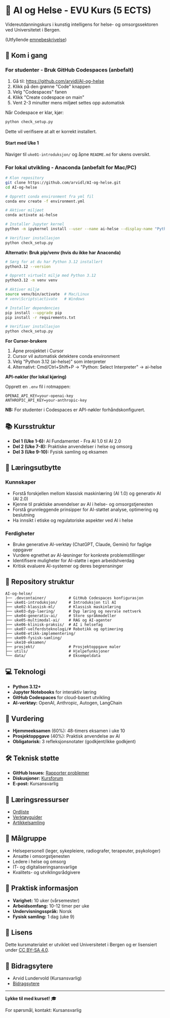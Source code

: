 # 🏥 AI og Helse - EVU Kurs (5 ECTS)

Videreutdanningskurs i kunstig intelligens for helse- og omsorgssektoren ved Universitetet i Bergen.

(Utfyllende [emnebeskrivelse](https://github.com/arvidl/AI-og-helse/blob/main/Emnebeskrivelse.md))

## 🚀 Kom i gang

### For studenter - Bruk GitHub Codespaces (anbefalt)

1. Gå til: https://github.com/arvidl/AI-og-helse
2. Klikk på den grønne "Code" knappen
3. Velg "Codespaces" fanen
4. Klikk "Create codespace on main"
5. Vent 2-3 minutter mens miljøet settes opp automatisk


Når Codespace er klar, kjør:
```bash
python check_setup.py
```

Dette vil verifisere at alt er korrekt installert.

####  Start med Uke 1
Naviger til `uke01-introduksjon/` og åpne `README.md` for ukens oversikt.


### For lokal utvikling - Anaconda (anbefalt for Mac/PC)

```bash
# Klon repository
git clone https://github.com/arvidl/AI-og-helse.git
cd AI-og-helse

# Opprett conda environment fra yml fil
conda env create -f environment.yml

# Aktiver miljøet
conda activate ai-helse

# Installer Jupyter kernel
python -m ipykernel install --user --name ai-helse --display-name "Python 3.12 (AI-Helse)"

# Verifiser installasjon
python check_setup.py
```
**Alternativ: Bruk pip/venv (hvis du ikke har Anaconda)**

```bash
# Sørg for at du har Python 3.12 installert
python3.12 --version

# Opprett virtuelt miljø med Python 3.12
python3.12 -m venv venv

# Aktiver miljø
source venv/bin/activate  # Mac/Linux
# venv\Scripts\activate   # Windows

# Installer dependencies
pip install --upgrade pip
pip install -r requirements.txt

# Verifiser installasjon
python check_setup.py
```

**For Cursor-brukere**
1. Åpne prosjektet i Cursor
2. Cursor vil automatisk detektere conda environment
3. Velg "Python 3.12 (ai-helse)" som interpreter
4. Alternativt: Cmd/Ctrl+Shift+P → "Python: Select Interpreter" → ai-helse


**API-nøkler (for lokal kjøring)**

Opprett en `.env` fil i rotmappen:
```env
OPENAI_API_KEY=your-openai-key
ANTHROPIC_API_KEY=your-anthropic-key
```

**NB:** For studenter i Codespaces er API-nøkler forhåndskonfigurert.



## 📚 Kursstruktur

- **Del 1 (Uke 1-6):** AI Fundamentet - Fra AI 1.0 til AI 2.0
- **Del 2 (Uke 7-8):** Praktiske anvendelser i helse og omsorg
- **Del 3 (Uke 9-10):** Fysisk samling og eksamen

## 🎯 Læringsutbytte

### Kunnskaper
- Forstå forskjellen mellom klassisk maskinlæring (AI 1.0) og generativ AI (AI 2.0)
- Kjenne til praktiske anvendelser av AI i helse- og omsorgstjenesten
- Forstå grunnleggende prinsipper for AI-støttet analyse, optimering og beslutning
- Ha innsikt i etiske og regulatoriske aspekter ved AI i helse

### Ferdigheter
- Bruke generative AI-verktøy (ChatGPT, Claude, Gemini) for faglige oppgaver
- Vurdere egnethet av AI-løsninger for konkrete problemstillinger
- Identifisere muligheter for AI-støtte i egen arbeidshverdag
- Kritisk evaluere AI-systemer og deres begrensninger

## 📂 Repository struktur

```
AI-og-helse/
├── .devcontainer/          # GitHub Codespaces konfigurasjon
├── uke01-introduksjon/     # Introduksjon til AI
├── uke02-klassisk-ml/      # Klassisk maskinlæring
├── uke03-dyp-laering/      # Dyp læring og nevrale nettverk
├── uke04-generativ-ai/     # Store språkmodeller
├── uke05-multimodal-ai/    # RAG og AI-agenter
├── uke06-klinisk-praksis/  # AI i helsefag
├── uke07-velferdsteknologi/# Robotikk og optimering
├── uke08-etikk-implementering/
├── uke09-fysisk-samling/
├── uke10-eksamen/
├── prosjekt/               # Prosjektoppgave maler
├── utils/                  # Hjelpefunksjoner
└── data/                   # Eksempeldata
```

## 💻 Teknologi

- **Python 3.12+**
- **Jupyter Notebooks** for interaktiv læring
- **GitHub Codespaces** for cloud-basert utvikling
- **AI-verktøy:** OpenAI, Anthropic, Autogen, LangChain

## 📝 Vurdering

- **Hjemmeeksamen** (60%): 48-timers eksamen i uke 10
- **Prosjektoppgave** (40%): Praktisk anvendelse av AI
- **Obligatorisk:** 3 refleksjonsnotater (godkjent/ikke godkjent)

## 🛠️ Teknisk støtte

- **GitHub Issues:** [Rapporter problemer](https://github.com/arvidl/AI-og-helse/issues)
- **Diskusjoner:** [Kursforum](https://github.com/arvidl/AI-og-helse/discussions)
- **E-post:** Kursansvarlig
  <!--
  arvid.lundervold@uib.no
  -->

## 📖 Læringsressurser

- [Ordliste](ressurser/ordliste.md)
- [Verktøyguider](ressurser/verktoy/)
- [Artikkelsamling](ressurser/artikler/)


## 👥 Målgruppe

- Helsepersonell (leger, sykepleiere, radiografer, terapeuter, psykologer)
- Ansatte i omsorgstjenesten
- Ledere i helse og omsorg
- IT- og digitaliseringsansvarlige
- Kvalitets- og utviklingsrådgivere

## 📅 Praktisk informasjon

- **Varighet:** 10 uker (vårsemester)
- **Arbeidsomfang:** 10-12 timer per uke
- **Undervisningsspråk:** Norsk
- **Fysisk samling:** 1 dag (uke 9)

## 📄 Lisens

Dette kursmaterialet er utviklet ved Universitetet i Bergen og er lisensiert under [CC BY-SA 4.0](LICENSE).

## 🙏 Bidragsytere

- Arvid Lundervold (Kursansvarlig)
- [Bidragsytere](CONTRIBUTING.md)

---

**Lykke til med kurset!** 🎓

For spørsmål, kontakt: Kursansvarlig
<!--
arvid.lundervold@uib.no
-->




<!--


# AI og Helse - GitHub Repository Struktur

## Repository: `AI-helse-EVU`

```
AI-helse-EVU/
├── .devcontainer/
│   ├── devcontainer.json
│   └── postCreateCommand.sh
├── .github/
│   ├── workflows/
│   │   └── test-notebooks.yml
│   └── ISSUE_TEMPLATE/
│       ├── teknisk-hjelp.md
│       └── innholdsforslag.md
├── README.md
├── requirements.txt
├── setup.py
├── LICENSE
├── CONTRIBUTING.md
│
├── uke01-introduksjon/
│   ├── README.md
│   ├── 01_hva_er_ai.ipynb
│   ├── 02_ai_historie_helse.ipynb
│   ├── 03_oppsett_verktoy.ipynb
│   ├── oppgaver/
│   │   ├── refleksjon_ai_definisjon.md
│   │   └── quiz_grunnbegreper.ipynb
│   └── ressurser/
│       ├── artikler.md
│       └── videoer.md
│
├── uke02-klassisk-ml/
│   ├── README.md
│   ├── 01_supervised_learning.ipynb
│   ├── 02_unsupervised_learning.ipynb
│   ├── 03_beslutningstraer.ipynb
│   ├── 04_sykdomsprediksjon_case.ipynb
│   ├── data/
│   │   ├── diabetes_sample.csv
│   │   └── heart_disease_sample.csv
│   └── oppgaver/
│       └── bygg_prediktiv_modell.ipynb
│
├── uke03-dyp-laering/
│   ├── README.md
│   ├── 01_nevrale_nettverk_intro.ipynb
│   ├── 02_cnn_bildeanalyse.ipynb
│   ├── 03_medisinsk_bildeanalyse.ipynb
│   ├── modeller/
│   │   └── pretrained_xray_classifier.pkl
│   ├── data/
│   │   └── sample_xray_images/
│   └── oppgaver/
│       └── bildeklassifisering.ipynb
│
├── uke04-generativ-ai/
│   ├── README.md
│   ├── 01_transformer_arkitektur.ipynb
│   ├── 02_llm_grunnleggende.ipynb
│   ├── 03_prompt_engineering.ipynb
│   ├── 04_chatgpt_claude_api.ipynb
│   ├── prompts/
│   │   ├── kliniske_notater.txt
│   │   ├── pasientsamtale.txt
│   │   └── journalsammendrag.txt
│   └── oppgaver/
│       └── prompt_workshop.ipynb
│
├── uke05-multimodal-ai/
│   ├── README.md
│   ├── 01_vision_language_models.ipynb
│   ├── 02_rag_systemer.ipynb
│   ├── 03_autogen_agenter.ipynb
│   ├── 04_bygg_rag_app.ipynb
│   ├── agents/
│   │   ├── medical_assistant.py
│   │   └── config.yaml
│   └── oppgaver/
│       └── lag_ai_agent.ipynb
│
├── uke06-klinisk-praksis/
│   ├── README.md
│   ├── 01_diagnostisk_ai.ipynb
│   ├── 02_ai_sykepleie.ipynb
│   ├── 03_ai_fysioterapi.ipynb
│   ├── 04_case_studier.ipynb
│   ├── cases/
│   │   ├── babylon_health.md
│   │   ├── deepmind_aki.md
│   │   └── ibm_watson_oncology.md
│   └── oppgaver/
│       └── refleksjon_case.md
│
├── uke07-velferdsteknologi/
│   ├── README.md
│   ├── 01_sensorsystemer.ipynb
│   ├── 02_robotikk_omsorg.ipynb
│   ├── 03_optimering_logistikk.ipynb
│   ├── 04_design_workshop.ipynb
│   ├── templates/
│   │   └── ai_losning_mal.md
│   └── oppgaver/
│       └── prosjektforslag.md
│
├── uke08-etikk-implementering/
│   ├── README.md
│   ├── 01_gdpr_personvern.ipynb
│   ├── 02_bias_rettferdighet.ipynb
│   ├── 03_ce_mdr_regulering.ipynb
│   ├── 04_endringsledelse.ipynb
│   ├── maler/
│   │   ├── risikovurdering.xlsx
│   │   └── implementeringsplan.docx
│   └── oppgaver/
│       └── etisk_analyse.md
│
├── uke09-fysisk-samling/
│   ├── README.md
│   ├── agenda.md
│   ├── workshops/
│   │   ├── robot_demo.md
│   │   ├── ai_verktoy.md
│   │   └── gruppearbeid.md
│   └── presentasjoner/
│       └── mal_presentasjon.pptx
│
├── uke10-eksamen/
│   ├── README.md
│   ├── 01_fremtidsperspektiver.ipynb
│   ├── 02_agentic_ai.ipynb
│   ├── eksamen/
│   │   ├── veiledning.md
│   │   ├── hjemmeeksamen_mal.md
│   │   └── vurderingskriterier.md
│   └── ressurser/
│       └── videre_laering.md
│
├── prosjekt/
│   ├── README.md
│   ├── mal_prosjektoppgave.md
│   ├── eksempler/
│   │   ├── triagering_chatbot/
│   │   ├── bildeanalyse_hud/
│   │   └── bemanningsoptimering/
│   └── vurdering/
│       └── rubrikk.md
│
├── utils/
│   ├── __init__.py
│   ├── data_loader.py
│   ├── visualization.py
│   ├── ai_helpers.py
│   └── evaluation.py
│
├── data/
│   ├── README.md
│   ├── synthetic/
│   │   ├── generate_health_data.py
│   │   └── sample_datasets/
│   └── external/
│       └── .gitkeep
│
└── ressurser/
    ├── README.md
    ├── artikler/
    │   ├── nature_medicine/
    │   ├── lancet_digital/
    │   └── norske_studier/
    ├── videoer/
    │   └── links.md
    ├── verktoy/
    │   ├── chatgpt_guide.md
    │   ├── claude_guide.md
    │   └── github_copilot.md
    └── ordliste.md
```

## Hovedfiler

### `.devcontainer/devcontainer.json`
```json
{
  "name": "AI og Helse EVU",
  "image": "mcr.microsoft.com/devcontainers/python:3.11",
  "features": {
    "ghcr.io/devcontainers/features/python:1": {},
    "ghcr.io/devcontainers/features/node:1": {}
  },
  "customizations": {
    "vscode": {
      "settings": {
        "python.defaultInterpreterPath": "/usr/local/bin/python",
        "jupyter.widgetScriptSources": ["jsdelivr.com", "unpkg.com"],
        "terminal.integrated.defaultProfile.linux": "bash"
      },
      "extensions": [
        "ms-python.python",
        "ms-python.vscode-pylance",
        "ms-toolsai.jupyter",
        "ms-toolsai.jupyter-keymap",
        "ms-toolsai.jupyter-renderers",
        "github.copilot",
        "github.copilot-chat",
        "ms-vscode.live-server",
        "bierner.markdown-mermaid",
        "davidanson.vscode-markdownlint"
      ]
    }
  },
  "postCreateCommand": "bash .devcontainer/postCreateCommand.sh",
  "forwardPorts": [8888, 8501, 8000],
  "portsAttributes": {
    "8888": {"label": "Jupyter", "onAutoForward": "notify"},
    "8501": {"label": "Streamlit", "onAutoForward": "notify"},
    "8000": {"label": "FastAPI", "onAutoForward": "notify"}
  },
  "remoteUser": "vscode"
}
```

### `.devcontainer/postCreateCommand.sh`
```bash
#!/bin/bash
echo "🏥 Setter opp AI og Helse miljø..."

# Oppgrader pip
pip install --upgrade pip

# Installer requirements
pip install -r requirements.txt

# Konfigurer Jupyter
jupyter nbextension enable --py widgetsnbextension

# Last ned eksempeldata
python -m utils.download_sample_data

# Kjør tester
python -m pytest tests/ -v

# Sett opp pre-commit hooks
pre-commit install

echo "✅ Miljøet er klart! Velkommen til AI og Helse kurset!"
echo "📚 Start med å åpne README.md for å komme i gang"
```

### `requirements.txt`
```txt
# Core dependencies
numpy>=1.24.0
pandas>=2.0.0
matplotlib>=3.7.0
seaborn>=0.12.0
plotly>=5.14.0

# Machine Learning
scikit-learn>=1.3.0
xgboost>=1.7.0
lightgbm>=4.0.0

# Deep Learning
torch>=2.0.0
torchvision>=0.15.0
tensorflow>=2.13.0
keras>=2.13.0

# NLP and LLMs
transformers>=4.35.0
langchain>=0.1.0
openai>=1.0.0
anthropic>=0.8.0
sentence-transformers>=2.2.0

# AI Agents
autogen>=0.2.0
langchain-experimental>=0.0.40
chromadb>=0.4.0

# Medical AI
monai>=1.3.0
nibabel>=5.1.0
pydicom>=2.4.0

# Utilities
jupyter>=1.0.0
ipywidgets>=8.0.0
streamlit>=1.28.0
gradio>=4.0.0
fastapi>=0.104.0
uvicorn>=0.24.0
python-dotenv>=1.0.0
pydantic>=2.0.0

# Development
pytest>=7.4.0
black>=23.0.0
flake8>=6.0.0
pre-commit>=3.5.0
ipykernel>=6.25.0

# Data handling
openpyxl>=3.1.0
xlrd>=2.0.0
Pillow>=10.0.0
opencv-python>=4.8.0

# Visualization
altair>=5.0.0
bokeh>=3.3.0
wordcloud>=1.9.0

# API clients
requests>=2.31.0
httpx>=0.25.0
aiohttp>=3.9.0
```

### `README.md` (Repository hovedfil)
```markdown
# 🏥 AI og Helse - EVU Kurs

Velkommen til GitHub repository for kurset "AI og helse" - et 5 studiepoengs videreutdanningskurs i kunstig intelligens for helse- og omsorgssektoren.

## 🚀 Kom i gang

### Steg 1: Åpne i GitHub Codespaces

1. Klikk på den grønne "Code" knappen
2. Velg "Codespaces" fanen
3. Klikk "Create codespace on main"
4. Vent 2-3 minutter mens miljøet settes opp

### Steg 2: Første gangs oppsett

Når Codespace er klar, kjør:
```bash
python check_setup.py
```

Dette vil verifisere at alt er korrekt installert.

### Steg 3: Start med Uke 1

Naviger til `uke01-introduksjon/` og åpne `README.md` for ukens oversikt.

## 📚 Kursstruktur

- **Uke 1-6:** AI-fundamentet (AI 1.0 vs 2.0)
- **Uke 7-8:** Praktiske anvendelser
- **Uke 9:** Fysisk samling
- **Uke 10:** Eksamen

## 🛠️ Teknisk støtte

- **Forum:** [Diskusjoner](../../discussions)
- **Problemer:** [Issues](../../issues)
- **E-post:** ai-helse@universitet.no

## 📖 Læringsressurser

- [Ordliste](ressurser/ordliste.md)
- [Verktøyguider](ressurser/verktoy/)
- [Artikkelsamling](ressurser/artikler/)

## 🎯 Læringsutbytte

Etter kurset vil du kunne:
- Forstå forskjellen mellom klassisk ML og moderne AI
- Bruke generative AI-verktøy i praksis
- Vurdere AI-løsninger for helseformål
- Implementere enkle AI-systemer

## 📝 Vurdering

- Hjemmeeksamen (60%)
- Prosjektoppgave (40%)
- 3 obligatoriske refleksjonsnotater

## 🤝 Bidra

Se [CONTRIBUTING.md](CONTRIBUTING.md) for retningslinjer.

## 📄 Lisens

Dette kursmaterialet er lisensiert under CC BY-SA 4.0.

---

**Lykke til med kurset!** 🎓
```

## Eksempel på ukemodul

### `uke04-generativ-ai/README.md`
```markdown
# Uke 4: Generativ AI og Store Språkmodeller (AI 2.0)

## 🎯 Ukens læringsmål

- Forstå transformer-arkitekturen
- Mestre prompt engineering
- Bruke ChatGPT/Claude API programmatisk
- Anvende LLM for helsefaglige oppgaver

## 📚 Innhold

1. **Teori** (2 timer)
   - [01_transformer_arkitektur.ipynb](01_transformer_arkitektur.ipynb)
   - [02_llm_grunnleggende.ipynb](02_llm_grunnleggende.ipynb)

2. **Praktisk** (4 timer)
   - [03_prompt_engineering.ipynb](03_prompt_engineering.ipynb)
   - [04_chatgpt_claude_api.ipynb](04_chatgpt_claude_api.ipynb)

3. **Selvstudium** (4 timer)
   - Les: ["Attention is All You Need"](https://arxiv.org/abs/1706.03762) (første 5 sider)
   - Se: [Visualisering av Transformers](https://www.youtube.com/watch?v=...)
   - Øv: Prompt-oppgaver i `prompts/`

## 🏃 Hurtigstart

```python
# Test at alt fungerer
from transformers import pipeline

# Last inn norsk språkmodell
generator = pipeline("text-generation", model="NbAiLab/nb-gpt-j-6B")

# Generer tekst
prompt = "Pasienten presenterer symptomer på"
result = generator(prompt, max_length=50)
print(result[0]['generated_text'])
```

## ✍️ Ukens oppgaver

### Obligatorisk
- [ ] Refleksjonsnotat: "Muligheter og begrensninger med LLM i klinisk praksis"
- [ ] Quiz: Transformer-arkitektur

### Valgfritt
- [ ] Lag en prompt-samling for ditt fagområde
- [ ] Eksperimenter med few-shot learning

## 💡 Tips

- Start med enkle prompts, øk kompleksitet gradvis
- Test samme prompt i ChatGPT og Claude - sammenlign
- Dokumenter hva som fungerer/ikke fungerer

## 🔗 Ressurser

- [OpenAI Prompt Engineering Guide](https://platform.openai.com/docs/guides/prompt-engineering)
- [Anthropic Claude Best Practices](https://docs.anthropic.com/claude/docs)
- [Prompts for Healthcare](prompts/)

## ❓ Ofte stilte spørsmål

**Q: Trenger jeg API-nøkler?**
A: Nei, disse er inkludert i kurset via miljøvariabler.

**Q: Kan jeg bruke norsk i prompts?**
A: Ja! Moderne LLM håndterer norsk godt.

## 📅 Veiledning

- **Tirsdag kl 14-16:** Live gjennomgang (Teams)
- **Torsdag kl 10-11:** Spørretimen (frivillig)

---

*Neste uke: [Multimodal AI og moderne arkitekturer →](../uke05-multimodal-ai/)*
```

Dette rammeverket gir:
1. Komplett kursstruktur i markdown
2. GitHub Codespaces-oppsett med alle nødvendige verktøy
3. Progressive læringsmoduler fra grunnleggende til avansert
4. Praktiske øvelser tilpasset helsepersonell
5. Selvstudium-vennlig struktur
6. Ferdigkonfigurert utviklingsmiljø

-->